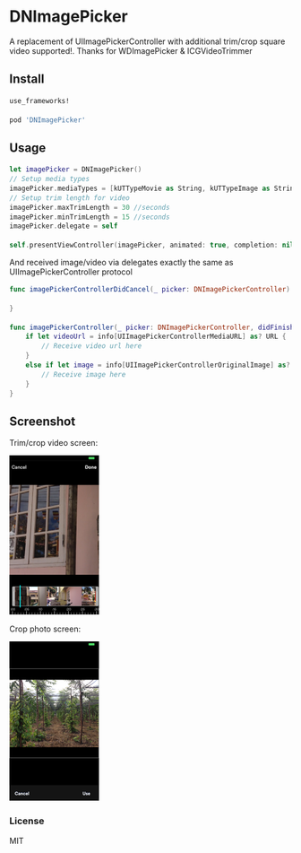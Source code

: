 # DNImagePicker
A replacement of UIImagePickerController with additional trim/crop square video supported!. 
Thanks for WDImagePicker & ICGVideoTrimmer

## Install

```ruby
use_frameworks!

pod 'DNImagePicker'
```
## Usage

```swift
let imagePicker = DNImagePicker()
// Setup media types
imagePicker.mediaTypes = [kUTTypeMovie as String, kUTTypeImage as String]
// Setup trim length for video
imagePicker.maxTrimLength = 30 //seconds
imagePicker.minTrimLength = 15 //seconds
imagePicker.delegate = self

self.presentViewController(imagePicker, animated: true, completion: nil)
```

And received image/video via delegates exactly the same as UIImagePickerController protocol

```swift
func imagePickerControllerDidCancel(_ picker: DNImagePickerController) {
    
}

func imagePickerController(_ picker: DNImagePickerController, didFinishPickingMediaWithInfo info: [String : Any]) {
    if let videoUrl = info[UIImagePickerControllerMediaURL] as? URL {
        // Receive video url here
    }
    else if let image = info[UIImagePickerControllerOriginalImage] as? UIImage {
        // Receive image here
    }
}
```

## Screenshot

Trim/crop video screen:

<img src="https://raw.githubusercontent.com/ducn/DNImagePicker/master/crop-video.png" width="160">

Crop photo screen:

<img src="https://raw.githubusercontent.com/ducn/DNImagePicker/master/crop-photo.png" width="160">

### License
MIT
